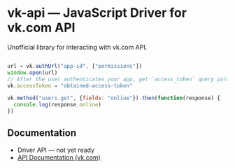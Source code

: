 # vk-api — JavaScript Driver for vk.com API

Unofficial library for interacting with vk.com API.

```JavaScript

url = vk.authUrl("app-id", ["permissions"])
window.open(url)
// After the user authenticates your app, get `access_token` query parameter from that window.
vk.accessToken = "obtained-access-token"

vk.method("users.get", {fields: "online"}).then(function(response) {
  console.log(response.online)
})

```

## Documentation

- Driver API — not yet ready
- [API Documentation (vk.com)](https://vk.com/dev/methods)
